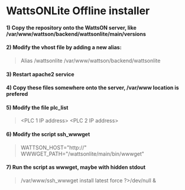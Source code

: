 ﻿# WattsONLite Offline installer

#### 1) Copy the repository onto the WattsON server, like /var/www/wattson/backend/wattsonlite/main/versions
#### 2) Modify the vhost file by adding a new alias:
> Alias /wattsonlite /var/www/wattson/backend/wattsonlite
#### 3) Restart apache2 service
#### 4) Copy these files somewhere onto the server, /var/www location is prefered
#### 5) Modify the file plc_list
> <PLC 1 IP address> <root password>
> <PLC 2 IP address> <root password>
#### 6) Modify the script ssh_wwwget
> WATTSON_HOST="http://<Server IP address>"
> WWWGET_PATH="/wattsonlite/main/bin/wwwget"
#### 7) Run the script as wwwget, maybe with hidden stdout
> /var/www/ssh_wwwget install latest force ?>/dev/null &
